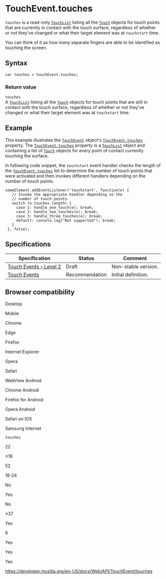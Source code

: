 TouchEvent.touches
==================

`touches` is a read-only [`TouchList`](../touchlist) listing all the [`Touch`](../touch) objects for touch points that are currently in contact with the touch surface, regardless of whether or not they've changed or what their target element was at `touchstart` time.

You can think of it as how many separate fingers are able to be identified as touching the screen.

Syntax
------

    var touches = touchEvent.touches;

### Return value

`touches`  
A [`TouchList`](../touchlist) listing all the [`Touch`](../touch) objects for touch points that are still in contact with the touch surface, regardless of whether or not they've changed or what their target element was at `touchstart` time.

Example
-------

This example illustrates the [`TouchEvent`](../touchevent) object's [`TouchEvent.touches`](touches) property. The [`TouchEvent.touches`](touches) property is a [`TouchList`](../touchlist) object and containing a list of [`Touch`](../touch) objects for every point of contact currently touching the surface.

In following code snippet, the `touchstart` event handler checks the length of the [`TouchEvent.touches`](touches) list to determine the number of touch points that were activated and then invokes different handlers depending on the number of touch points.

    someElement.addEventListener('touchstart', function(e) {
       // Invoke the appropriate handler depending on the
       // number of touch points.
       switch (e.touches.length) {
         case 1: handle_one_touch(e); break;
         case 2: handle_two_touches(e); break;
         case 3: handle_three_touches(e); break;
         default: console.log("Not supported"); break;
       }
     }, false);

Specifications
--------------

<table><thead><tr class="header"><th>Specification</th><th>Status</th><th>Comment</th></tr></thead><tbody><tr class="odd"><td><a href="https://w3c.github.io/touch-events/#dom-touchevent-touches">Touch Events – Level 2</a></td><td><span class="spec-draft">Draft</span></td><td>Non-stable version.</td></tr><tr class="even"><td><a href="https://www.w3.org/TR/touch-events/#widl-TouchEvent-touches">Touch Events</a></td><td><span class="spec-rec">Recommendation</span></td><td>Initial definition.</td></tr></tbody></table>

Browser compatibility
---------------------

Desktop

Mobile

Chrome

Edge

Firefox

Internet Explorer

Opera

Safari

WebView Android

Chrome Android

Firefox for Android

Opera Android

Safari on IOS

Samsung Internet

`touches`

22

≤18

52

18-24

No

Yes

No

≤37

Yes

6

Yes

Yes

Yes

<a href="https://developer.mozilla.org/en-US/docs/Web/API/TouchEvent/touches" class="_attribution-link">https://developer.mozilla.org/en-US/docs/Web/API/TouchEvent/touches</a>
